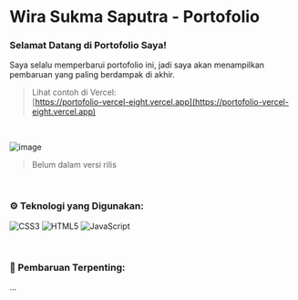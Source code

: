 # Wira Sukma Saputra - Portofolio
### Selamat Datang di Portofolio Saya!
Saya selalu memperbarui portofolio ini, jadi saya akan menampilkan pembaruan yang paling berdampak di akhir.

> Lihat contoh di Vercel:
> <br />
> [https://portofolio-vercel-eight.vercel.app](https://portofolio-vercel-eight.vercel.app)

<br />

![image](https://github.com/Wira07/Portofolio/assets/62601767/a7478355-f37d-4601-b386-ee970df58172)
> Belum dalam versi rilis

<br />

### ⚙️ Teknologi yang Digunakan:
![CSS3](https://img.shields.io/badge/css3-%231572B6.svg?style=for-the-badge&logo=css3&logoColor=white)
![HTML5](https://img.shields.io/badge/html5-%23E34F26.svg?style=for-the-badge&logo=html5&logoColor=white)
![JavaScript](https://img.shields.io/badge/JavaScript-F7DF1E?style=for-the-badge&logo=javascript&logoColor=black)

<br />

### 📜 Pembaruan Terpenting:
...
